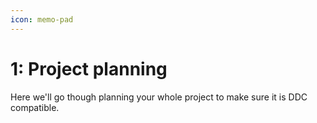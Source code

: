 ```yaml
---
icon: memo-pad
---
```


# 1: Project planning

Here we'll go though planning your whole project to make sure it is DDC compatible.
